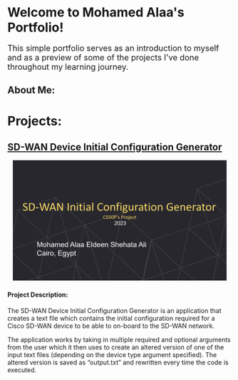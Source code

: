 # Welcome to Mohamed Alaa's Portfolio!
<font size="4"> This simple portfolio serves as an introduction to myself and as a preview of some of the projects I've done throughout my learning journey. </font>

## About Me:

# Projects:

## [SD-WAN Device Initial Configuration Generator](https://xmoalaa7.github.io/SD-WAN-Initial-Configuration-Generator/)
<p align="center">
  <img src="images/05-04-52-PowerPoint Slide Show  -  Presentation1.png" width="480" height="270">
</p>

#### Project Description:
The SD-WAN Device Initial Configuration Generator is an application that creates a text file which contains the initial configuration required for a Cisco SD-WAN device to be able to on-board to the SD-WAN network.

The application works by taking in multiple required and optional arguments from the user which it then uses to create an altered version of one of the input text files (depending on the device type argument specified). The altered version is saved as “output.txt” and rewritten every time the code is executed.
